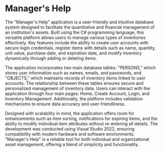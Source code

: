 # Manager's Help
  The "Manager's Help" application is a user-friendly and intuitive database system designed to facilitate the quantitative and financial management of an institution's assets. Built using the C# programming language, this versatile platform allows users to manage various types of inventories effectively. Key features include the ability to create user accounts with secure login credentials, register items with details such as name, quantity, unit value, purchase date, and expiration date, and modify inventory dynamically through adding or deleting items.

  The application incorporates two main database tables: "PERSONS," which stores user information such as names, emails, and passwords, and "OBJECTS," which maintains records of inventory items linked to user accounts. The relationship between these tables ensures secure and personalized management of inventory data. Users can interact with the application through four main pages: Home, Create Account, Login, and Inventory Management. Additionally, the platform includes validation mechanisms to ensure data accuracy and user-friendliness.

  Designed with scalability in mind, the application offers room for enhancements such as item sorting, notifications for expiring items, and the ability to modify individual item attributes without re-entering all details. The development was conducted using Visual Studio 2022, ensuring compatibility with modern hardware and software environments. "Manager's Help" is a reliable tool for both individual and organizational asset management, offering a blend of simplicity and functionality.

